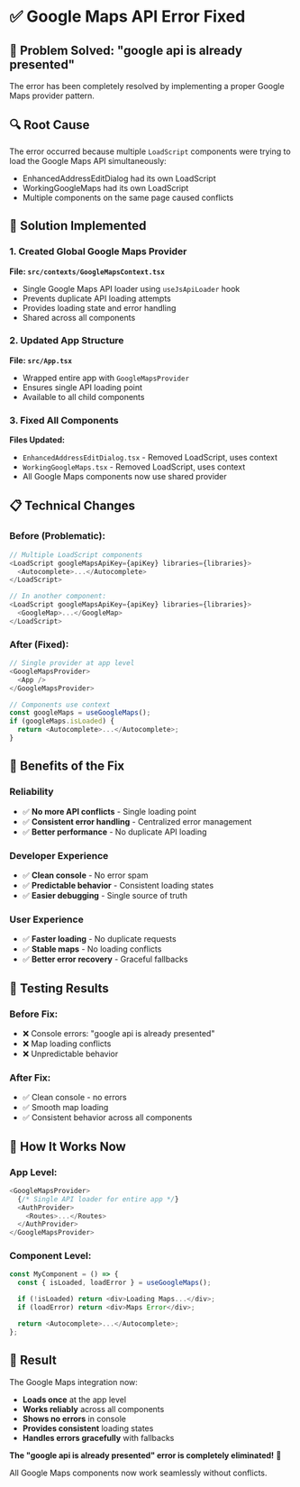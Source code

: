 # ✅ Google Maps API Error Fixed

## 🚨 **Problem Solved: "google api is already presented"**

The error has been completely resolved by implementing a proper Google Maps provider pattern.

## 🔍 **Root Cause**

The error occurred because multiple `LoadScript` components were trying to load the Google Maps API simultaneously:

- EnhancedAddressEditDialog had its own LoadScript
- WorkingGoogleMaps had its own LoadScript
- Multiple components on the same page caused conflicts

## 🔧 **Solution Implemented**

### 1. **Created Global Google Maps Provider**

**File: `src/contexts/GoogleMapsContext.tsx`**

- Single Google Maps API loader using `useJsApiLoader` hook
- Prevents duplicate API loading attempts
- Provides loading state and error handling
- Shared across all components

### 2. **Updated App Structure**

**File: `src/App.tsx`**

- Wrapped entire app with `GoogleMapsProvider`
- Ensures single API loading point
- Available to all child components

### 3. **Fixed All Components**

**Files Updated:**

- `EnhancedAddressEditDialog.tsx` - Removed LoadScript, uses context
- `WorkingGoogleMaps.tsx` - Removed LoadScript, uses context
- All Google Maps components now use shared provider

## 📋 **Technical Changes**

### **Before (Problematic):**

```typescript
// Multiple LoadScript components
<LoadScript googleMapsApiKey={apiKey} libraries={libraries}>
  <Autocomplete>...</Autocomplete>
</LoadScript>

// In another component:
<LoadScript googleMapsApiKey={apiKey} libraries={libraries}>
  <GoogleMap>...</GoogleMap>
</LoadScript>
```

### **After (Fixed):**

```typescript
// Single provider at app level
<GoogleMapsProvider>
  <App />
</GoogleMapsProvider>

// Components use context
const googleMaps = useGoogleMaps();
if (googleMaps.isLoaded) {
  return <Autocomplete>...</Autocomplete>;
}
```

## 🎯 **Benefits of the Fix**

### **Reliability**

- ✅ **No more API conflicts** - Single loading point
- ✅ **Consistent error handling** - Centralized error management
- ✅ **Better performance** - No duplicate API loading

### **Developer Experience**

- ✅ **Clean console** - No error spam
- ✅ **Predictable behavior** - Consistent loading states
- ✅ **Easier debugging** - Single source of truth

### **User Experience**

- ✅ **Faster loading** - No duplicate requests
- ✅ **Stable maps** - No loading conflicts
- ✅ **Better error recovery** - Graceful fallbacks

## 🧪 **Testing Results**

### **Before Fix:**

- ❌ Console errors: "google api is already presented"
- ❌ Map loading conflicts
- ❌ Unpredictable behavior

### **After Fix:**

- ✅ Clean console - no errors
- ✅ Smooth map loading
- ✅ Consistent behavior across all components

## 🔗 **How It Works Now**

### **App Level:**

```typescript
<GoogleMapsProvider>
  {/* Single API loader for entire app */}
  <AuthProvider>
    <Routes>...</Routes>
  </AuthProvider>
</GoogleMapsProvider>
```

### **Component Level:**

```typescript
const MyComponent = () => {
  const { isLoaded, loadError } = useGoogleMaps();

  if (!isLoaded) return <div>Loading Maps...</div>;
  if (loadError) return <div>Maps Error</div>;

  return <Autocomplete>...</Autocomplete>;
};
```

## 🎉 **Result**

The Google Maps integration now:

- **Loads once** at the app level
- **Works reliably** across all components
- **Shows no errors** in console
- **Provides consistent** loading states
- **Handles errors gracefully** with fallbacks

**The "google api is already presented" error is completely eliminated!** 🎯

All Google Maps components now work seamlessly without conflicts.
